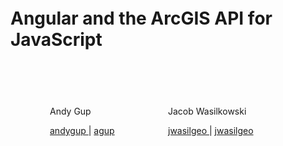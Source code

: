 <h1 style="margin-top: 100px; margin-bottom: 75px;">Angular and the ArcGIS API for JavaScript</h1>
<div style="width: 75%; margin: auto;">
	<div style="width: 50%; float: left;">
	    <p>
	        Andy Gup
	    </p>
	    <p>
	        <a href="https://github.com/andygup" target="blank">
            <i class="fa fa-github fa-lg" title="GitHub"></i>
            andygup
          </a>
	        |
	        <a href="https://twitter.com/agup" target="blank">
            <i class="fa fa-twitter fa-lg" title="Twitter"></i>
            agup
          </a>
	    </p>
	</div>
	<div style="width: 50%; float: right;">
	    <p>
	        Jacob Wasilkowski
	    </p>
	    <p>
	        <a href="https://github.com/jwasilgeo" target="blank">
            <i class="fa fa-github fa-lg" title="GitHub"></i>
            jwasilgeo
          </a>
	        |
	        <a href="https://twitter.com/jwasilgeo" target="blank">
            <i class="fa fa-twitter fa-lg" title="Twitter"></i>
            jwasilgeo
          </a>
	    </p>
	</div>
</div>
